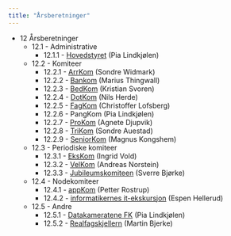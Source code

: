 ```yaml
---
title: "Årsberetninger"
---
```


* 12 Årsberetninger
    * 12.1 - Administrative
        * 12.1.1 - [Hovedstyret](https://wiki.online.ntnu.no/generalforsamlinger/2016/aarsberetninger/hs) (Pia Lindkjølen)
    * 12.2 - Komiteer
        * 12.2.1 - [ArrKom](https://wiki.online.ntnu.no/ArrKom) (Sondre Widmark)
        * 12.2.2 - [Bankom](https://wiki.online.ntnu.no/BanKom) (Marius Thingwall)
        * 12.2.3 - [BedKom](https://wiki.online.ntnu.no/BedKom) (Kristian Svoren)
        * 12.2.4 - [DotKom](https://wiki.online.ntnu.no/Dotkom) (Nils Herde)
        * 12.2.5 - [FagKom](https://wiki.online.ntnu.no/generalforsamlinger/2016/aarsberetninger/fagkom) (Christoffer Lofsberg)
        * 12.2.6 - PangKom (Pia Lindkjølen)
        * 12.2.7 - [ProKom](https://wiki.online.ntnu.no/generalforsamlinger/2016/aarsberetninger/prokom) (Agnete Djupvik)
        * 12.2.8 - [TriKom](https://wiki.online.ntnu.no/trikom) (Sondre Auestad)
        * 12.2.9 - [SeniorKom](https://wiki.online.ntnu.no/generalforsamlinger/2016/aarsberetninger/senkom) (Magnus Kongshem)
    * 12.3 - Periodiske komiteer
        * 12.3.1 - [EksKom](https://wiki.online.ntnu.no/generalforsamlinger/2016/aarsberetninger/ekskom) (Ingrid Vold)
        * 12.3.2 - [VelKom](https://wiki.online.ntnu.no/generalforsamlinger/2016/aarsberetninger/velkom) (Andreas Norstein)
        * 12.3.3 - [Jubileumskomiteen](https://wiki.online.ntnu.no/generalforsamlinger/2016/aarsberetninger/jubkom) (Sverre Bjørke)
    * 12.4 - Nodekomiteer
        * 12.4.1 - [appKom](https://wiki.online.ntnu.no/generalforsamlinger/2016/aarsberetninger/appkom) (Petter Rostrup)
        * 12.4.2 - [informatikernes it-ekskursjon](https://wiki.online.ntnu.no/itex) (Espen Hellerud)
    * 12.5 - Andre
        * 12.5.1 - [Datakameratene FK](https://wiki.online.ntnu.no/generalforsamlinger/2016/aarsberetninger/datakameratene) (Pia Lindkjølen)
        * 12.5.2 - [Realfagskjellern](https://wiki.online.ntnu.no/generalforsamlinger/2016/aarsberetninger/realfagskjelleren) (Martin Bjerke)